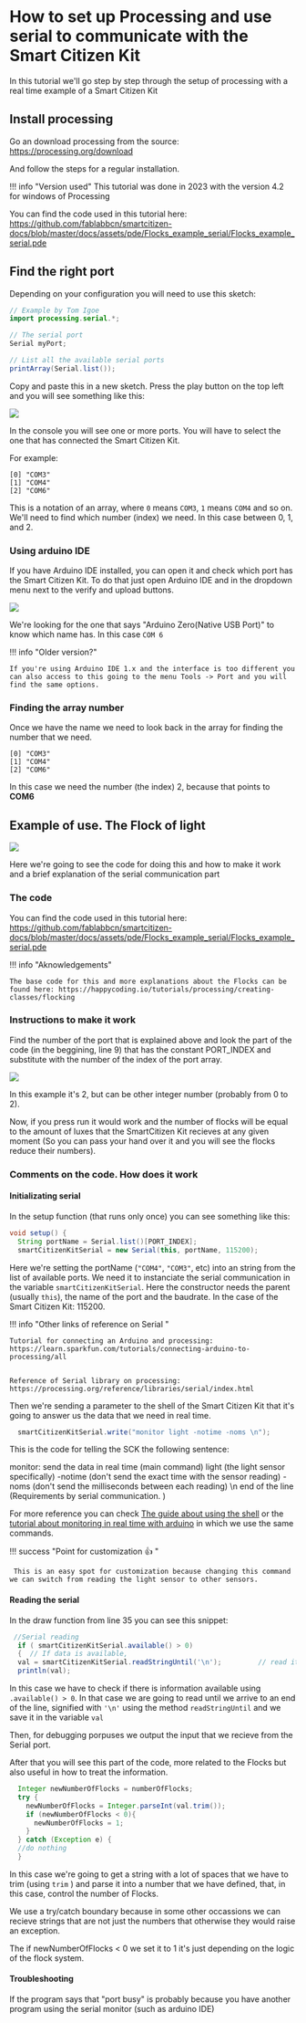 # How to set up Processing and use serial to communicate with the Smart Citizen Kit

In this tutorial we'll go step by step through the setup of processing with a real time example of a Smart Citizen Kit

## Install processing

Go an download processing from the source: 
https://processing.org/download

And follow the steps for a regular installation. 



!!! info "Version used"
    This tutorial was done in 2023 with the version 4.2 for windows of Processing
    
    
You can find the code used in this tutorial here: https://github.com/fablabbcn/smartcitizen-docs/blob/master/docs/assets/pde/Flocks_example_serial/Flocks_example_serial.pde
    
    
## Find the right port

Depending on your configuration you will need to use this sketch:

```java 
// Example by Tom Igoe
import processing.serial.*;

// The serial port
Serial myPort;       

// List all the available serial ports
printArray(Serial.list());
```

Copy and paste this in a new sketch. Press the play button on the top left and you will see something like this:

![](https://i.imgur.com/ZzrBN5o.png)

In the console you will see one or more ports. You will have to select the one that has connected the Smart Citizen Kit.

For example:

```
[0] "COM3"
[1] "COM4"
[2] "COM6"
```

This is a notation of an array, where `0` means `COM3`, `1` means `COM4` and so on. We'll need to find which number (index) we need. In this case between 0, 1, and 2. 

### Using arduino IDE

If you have Arduino IDE installed, you can open it and check which port has the Smart Citizen Kit. To do that just open Arduino IDE and in the dropdown menu next to the verify and upload buttons. 

![](https://i.imgur.com/rqovYXy.png)

We're looking for the one that says "Arduino Zero(Native USB Port)" to know which name has. In this case `COM 6`

!!! info "Older version?"

    If you're using Arduino IDE 1.x and the interface is too different you can also access to this going to the menu Tools -> Port and you will find the same options. 

### Finding the array number

Once we have the name we need to look back in the array for finding the number that we need.

```
[0] "COM3"
[1] "COM4"
[2] "COM6"
```

In this case we need the number (the index) 2, because that points to **COM6**

## Example of use. The Flock of light

![](https://media.giphy.com/media/b5KYsvAUlcFDn1pyyj/giphy.gif)


Here we're going to see the code for doing this and how to make it work and a brief explanation of the serial communication part 

### The code

You can find the code used in this tutorial here: https://github.com/fablabbcn/smartcitizen-docs/blob/master/docs/assets/pde/Flocks_example_serial/Flocks_example_serial.pde

!!! info "Aknowledgements"

    The base code for this and more explanations about the Flocks can be found here: https://happycoding.io/tutorials/processing/creating-classes/flocking 

### Instructions to make it work

Find the number of the port that is explained above and look the part of the code (in the beggining, line 9) that has the constant PORT_INDEX and substitute with the number of the index of the port array. 


![](https://i.imgur.com/5MqGSL0.png)

In this example it's 2, but can be other integer number (probably from 0 to 2).


Now, if you press run it would work and the number of flocks will be equal to the amount of luxes that the SmartCitizen Kit recieves at any given moment (So you can pass your hand over it and you will see the flocks reduce their numbers). 

### Comments on the code. How does it work

#### Initializating serial

In the setup function (that runs only once) you can see something like this:

```java 
void setup() {
  String portName = Serial.list()[PORT_INDEX]; 
  smartCitizenKitSerial = new Serial(this, portName, 115200);
```

   Here we're setting the portName (`"COM4"`, `"COM3"`, etc) into an string from the list of available ports. We need it to instanciate the serial communication in the variable `smartCitizenKitSerial`. Here the constructor needs the parent (usually `this`), the name of the port and the baudrate. In the case of the Smart Citizen Kit: 115200. 
   
   
   !!! info "Other links of reference on Serial "


    Tutorial for connecting an Arduino and processing:  https://learn.sparkfun.com/tutorials/connecting-arduino-to-processing/all
    
    
    Reference of Serial library on processing: 
    https://processing.org/reference/libraries/serial/index.html
    
   
   Then we're sending a parameter to the shell of the Smart Citizen Kit that it's going to answer us the data that we need in real time. 

```java 
  smartCitizenKitSerial.write("monitor light -notime -noms \n");
```

   This is the code for telling the SCK the following sentence:
   
   monitor: send the data in real time (main command)
       light (the light sensor specifically) 
       -notime (don't send the exact time with the sensor reading) 
       -noms (don't send the milliseconds between each reading)
    \n end of the line (Requirements by serial communication. )
    
 For more reference you can check [The guide about using the shell](https://docs.smartcitizen.me/Guides/getting%20started/Using%20the%20Shell/#set-recording-and-publication-intervals) or the [tutorial about monitoring in real time with arduino](https://docs.smartcitizen.me/Resources/Tutorials/Arduino%20Serial/#connect-to-your-kit) in which we use the same commands. 

 
 !!! success "Point  for customization :+1: "
 
     This is an easy spot for customization because changing this command we can switch from reading the light sensor to other sensors. 
     
#### Reading the serial

In the draw function from line 35 you can see this snippet:
```java 
 //Serial reading
  if ( smartCitizenKitSerial.available() > 0) 
  {  // If data is available,
  val = smartCitizenKitSerial.readStringUntil('\n');         // read it and store it in val
  println(val);

```
    
In this case we have to check if there is information available using `.available() > 0`. In that case we are going to read until we arrive to an end of the line, signified with `'\n'` using the method `readStringUntil` and we save it in the variable `val`

Then, for debugging porpuses we output the input that we recieve from the Serial port. 

After that you will see this part of the code, more related to the Flocks but also useful in how to treat the information. 

```java 
  Integer newNumberOfFlocks = numberOfFlocks;
  try {
    newNumberOfFlocks = Integer.parseInt(val.trim());
    if (newNumberOfFlocks < 0){
      newNumberOfFlocks = 1;
    }
  } catch (Exception e) {
  //do nothing   
  }
```

In this case we're going to get a string with a lot of spaces that we have to trim (using `trim` ) and parse it into a number that we have defined, that, in this case, control the number of Flocks. 

We use a try/catch boundary because in some other occassions we can recieve strings that are not just the numbers that otherwise they would raise an exception. 

The if newNumberOfFlocks < 0 we set it to 1 it's just depending on the logic of the flock system. 


#### Troubleshooting

If the program says that "port busy" is probably because you have another program using the serial monitor (such as arduino IDE)
